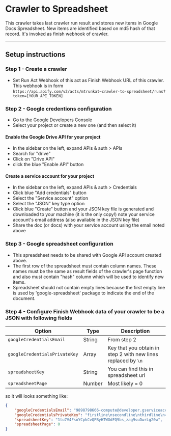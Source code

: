 # Crawler to Spreadsheet

This crawler takes last crawler run result and stores new items in Google Docs Spreadsheet.
New items are identified based on md5 hash of that record. It's invoked as finish webhook
of crawler.

------------------------------------------------------------------------------------

## Setup instructions

### Step 1 - Create a crawler

- Set Run Act Webhook of this act as Finish Webhook URL of this crawler. This webhook
  is in form `https://api.apify.com/v2/acts/mtrunkat~crawler-to-spreadsheet/runs?token=[YOUR_API_TOKEN]`

### Step 2 - Google credentions configuration

- Go to the Google Developers Console
- Select your project or create a new one (and then select it)

#### Enable the Google Drive API for your project

- In the sidebar on the left, expand APIs & auth > APIs
- Search for "drive"
- Click on "Drive API"
- click the blue "Enable API" button

#### Create a service account for your project

- In the sidebar on the left, expand APIs & auth > Credentials
- Click blue "Add credentials" button
- Select the "Service account" option
- Select the "JSON" key type option
- Click blue "Create" button
  and your JSON key file is generated and downloaded to your machine (it is the only copy!)
  note your service account's email address (also available in the JSON key file)
- Share the doc (or docs) with your service account using the email noted above

### Step 3 - Google spreadsheet configuration

- This spreadsheet needs to be shared with Google API account created above.
- The first row of the spreadsheet must contain column names. These names must be 
  the same as result fields of the crawler's page function and also must contain 
  "hash" column which will be used to identify new items.
- Spreadsheet should not contain empty lines because the first empty line is used
  by 'google-spreadsheet' package to indicate the end of the document.

### Step 4 - Configure Finish Webhook data of your crawler to be a JSON with following fields

|Option|Type|Description|
-------|----|-----------|
|`googleCredentialsEmail`|String|From step 2|
|`googleCredentialsPrivateKey`|Array|Key that you obtain in step 2 with new lines replaced by `\n`|
|`spreadsheetKey`|String|You can find this in spreadsheet url|
|`spreadsheetPage`|Number|Most likely = 0|

so it will looks something like:

```json
{
    "googleCredentialsEmail": "9898798666-compute@developer.gserviceaccount.com",
    "googleCredentialsPrivateKey": "firstline\nsecondline\nthirdline\n====",
    "spreadsheetKey": "1tu7V4FsoYCpkCvQPByHTWOdFQ9bs_zag9suDwrLg20w",
    "spreadsheetPage": 0
}
```


